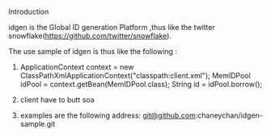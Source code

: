 Introduction

   idgen is the  Global ID generation Platform ,thus like the twitter snowflake(https://github.com/twitter/snowflake).

   The use sample of idgen  is thus like the following :
    
   1)  	ApplicationContext context = new ClassPathXmlApplicationContext("classpath:client.xml");
	   	MemIDPool idPool = context.getBean(MemIDPool.class);
	  	String id = idPool.borrow();
   
   2)   client have to butt soa
   
   3)   examples are the following address: git@github.com:chaneychan/idgen-sample.git
